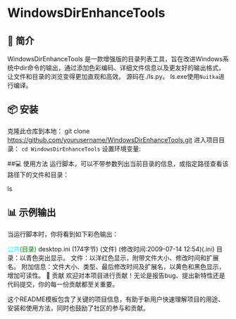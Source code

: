 # WindowsDirEnhanceTools
## 🌟 简介
WindowsDirEnhanceTools 是一款增强版的目录列表工具，旨在改进Windows系统中dir命令的输出，通过添加色彩编码、详细文件信息以及更友好的输出格式，让文件和目录的浏览变得更加直观和高效。
源码在./ls.py。
ls.exe使用`Nuitka`进行编译。


## 📦 安装

克隆此仓库到本地：
git clone https://github.com/yourusername/WindowsDirEnhanceTools.git
进入项目目录：
`cd WindowsDirEnhanceTools`
设置环境变量:

##💻 使用方法
运行脚本，可以不带参数列出当前目录的信息，或指定路径查看该路径下的文件和目录：

ls

## 📊 示例输出
当运行脚本时，你将看到如下彩色输出：

<span style="color:cyan;">公共</span><span style="color:green;">(目录)</span>
desktop.ini (174字节) (文件) (修改时间:2009-07-14 12:54)(.ini)
目录：以青色突出显示。
文件：以洋红色显示，附带文件大小、修改时间和扩展名。
附加信息：文件大小、类型、最后修改时间及扩展名，以黄色和黑色显示，增加可读性。
🤝 贡献
欢迎对本项目进行贡献！无论是报告bug、提出新特性还是代码提交，你的每一份贡献都至关重要。


这个README模板包含了关键的项目信息，有助于新用户快速理解项目的用途、安装和使用方法，同时也鼓励了社区的参与和贡献。
